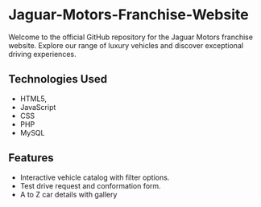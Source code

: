 # Jaguar-Motors-Franchise-Website
Welcome to the official GitHub repository for the Jaguar Motors franchise website. Explore our range of luxury vehicles and discover exceptional driving experiences.

## Technologies Used

- HTML5,
- JavaScript
- CSS
- PHP
- MySQL

## Features

- Interactive vehicle catalog with filter options.
- Test drive request and conformation form.
- A to Z car details with gallery

